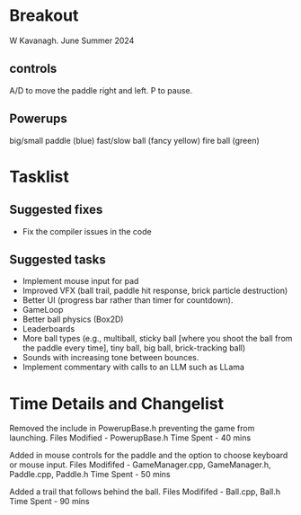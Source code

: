 # Breakout

W Kavanagh. June Summer 2024

## controls

A/D to move the paddle right and left.
P to pause.

## Powerups

big/small paddle (blue)
fast/slow ball (fancy yellow)
fire ball (green)

# Tasklist

## Suggested fixes

* Fix the compiler issues in the code

## Suggested tasks

* Implement mouse input for pad
* Improved VFX (ball trail, paddle hit response, brick particle destruction)
* Better UI (progress bar rather than timer for countdown).
* GameLoop
* Better ball physics (Box2D)
* Leaderboards
* More ball types (e.g., multiball, sticky ball [where you shoot the ball from the paddle every time], tiny ball, big ball, brick-tracking ball)
* Sounds with increasing tone between bounces.
* Implement commentary with calls to an LLM such as LLama

# Time Details and Changelist
Removed the include in PowerupBase.h preventing the game from launching.
	Files Modified - PowerupBase.h
	Time Spent - 40 mins

Added in mouse controls for the paddle and the option to choose keyboard or mouse input.
	Files Modififed - GameManager.cpp, GameManager.h, Paddle.cpp, Paddle.h
	Time Spent - 50 mins

Added a trail that follows behind the ball.
	Files Modififed - Ball.cpp, Ball.h
	Time Spent - 90 mins